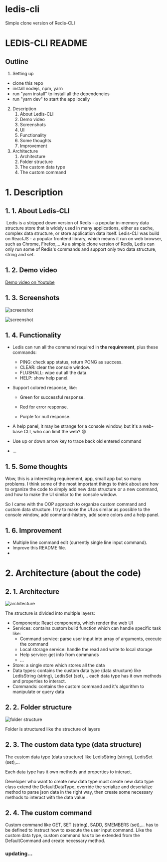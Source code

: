 # ledis-cli
Simple clone version of Redis-CLI

# LEDIS-CLI README

## Outline

1. Setting up
  - clone this repo
  - install nodejs, npm, yarn
  - run "yarn install" to install all the dependencies
  - run "yarn dev" to start the app locally
2. Description
   1. About Ledis-CLI
   2. Demo video
   3. Screenshots
   4. UI
   5. Functionality
   6. Some thoughts
   7. Improvement
3. Architecture
   1. Architecture
   2. Folder structure
   3. The custom data type
   4. The custom command

# 1. Description

## 1. 1. About Ledis-CLI

​	Ledis is a stripped down version of Redis -  a popular in-memory data structure store that is widely used in many applications, either as cache, complex data structure, or store application data itself. Ledis-CLI was build on ReactJS - a popular frontend library, which means it run on web browser, such as Chrome, Firefox,... As a simple clone version of Redis, Ledis can only run some of Redis's commands and support only two data structure, string and set.

## 1. 2. Demo video

[Demo video on Youtube](https://youtu.be/0DNNogV2ftY)



## 1. 3. Screenshots

![screenshot](https://i.imgur.com/IyVmejL.png)

![screenshot](https://i.imgur.com/FcSb6HQ.png)

## 1. 4. Functionality

- Ledis can run all the command required in **the requirement**, plus these commands:
  - PING: check app status, return PONG as success.
  - CLEAR: clear the console window.
  - FLUSHALL: wipe out all the data.
  - HELP: show help panel.

- Support colored response, like:
  - Green for successful response.

  - Red for error response.

  - Purple for null response.

    

- A help panel, it may be strange for a console window, but it's a web-base CLI, who can limit the web? :smile:

- Use up or down arrow key to trace back old entered command

- ...

## 1. 5. Some thoughts

Wow, this is a interesting requirement, app, small app but so many problems. I think some of the most important things to think about are how to organize the code to simply add new data structure or a new command, and how to make the UI similar to the console window. 

So I came with the OOP approach to organize custom command and custom data structure. I try to make the UI as similar as possible to the console window, add command-history, add some colors and a help panel.

## 1. 6. Improvement

- Multiple line command edit (currently single line input command).
- Improve this README file.
- 

# 2. Architecture (about the code)

## 2. 1. Architecture

![architecture](https://i.imgur.com/e7mBDge.png)



The structure is divided into multiple layers:

- Components: React components, which render the web UI
- Services: contains custom build function which can handle specific task like:
  - Command service: parse user input into array of arguments, execute the command
  - Local storage service: handle the read and write to local storage
  - Help service: get info from commands
  - ...
- Store: a single store which stores all the data
- Data types: contains the custom data type (data structure) like LedisString (string), LedisSet (set),... each data type has it own methods and properties to interact.
- Commands: contains the custom command and it's algorithm to manipulate or query data

## 2. 2. Folder structure

![folder structure](https://i.imgur.com/Lfr3Gkd.png)



Folder is structured like the structure of layers

## 2. 3. The custom data type (data structure)

The custom data type (data structure) like LedisString (string), LedisSet (set),... 

Each data type has it own methods and properties to interact.

Developer who want to create new data type must create new data type class extend the DefaultDataType, override the serialize and deserialize method to parse json data in the right way, then create some necessary methods to interact with the data value.

## 2. 4. The custom command

Custom command like GET, SET (string), SADD, SMEMBERS (set),... has to be defined to instruct how to execute the user input command. Like the custom data type, custom command has to be extended from the DefaultCommand and create necessary method.



### updating...



